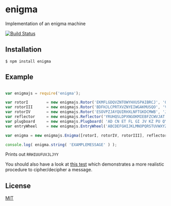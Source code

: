# enigma

Implementation of an enigma machine

[![Build Status](https://travis-ci.org/benelsen/enigma.png?branch=master)](https://travis-ci.org/benelsen/enigma)

## Installation

    $ npm install enigma

## Example

```js

var enigmajs = require('enigma');

var rotorI        = new enigmajs.Rotor('EKMFLGDQVZNTOWYHXUSPAIBRCJ', 'Q');
var rotorIII      = new enigmajs.Rotor('BDFHJLCPRTXVZNYEIWGAKMUSQO', 'V');
var rotorIV       = new enigmajs.Rotor('ESOVPZJAYQUIRHXLNFTGKDCMWB', 'J');
var reflector     = new enigmajs.Reflector('YRUHQSLDPXNGOKMIEBFZCWVJAT');
var plugboard     = new enigmajs.Plugboard( 'AD CN ET FL GI JV KZ PU QY WX' );
var entryWheel    = new enigmajs.EntryWheel('ABCDEFGHIJKLMNOPQRSTUVWXYZ');

var enigma = new enigmajs.Enigma([rotorI, rotorIV, rotorIII], reflector, plugboard, entryWheel);

console.log( enigma.string( 'EXAMPLEMESSAGE' ) );
```
Prints out `RRHIUUFUVJLJYY`

You should also have a look at [this test](test/enigma-realmessage.js) which demonstrates a more realistic procedure to cipher/decipher a message.

## License

[MIT](LICENSE)
